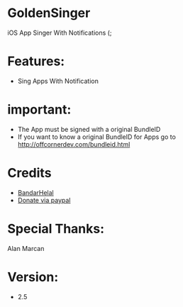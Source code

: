 # GoldenSinger
iOS App Singer With Notifications (;
# Features:
- Sing Apps With Notification

# important:
- The App must be signed with a original BundleID
- If you want to know a original BundleID for Apps go to http://offcornerdev.com/bundleid.html

# Credits
- [BandarHelal](https://twitter.com/Golden_Apple9)
- [Donate via paypal](https://www.paypal.me/fjr699)

# Special Thanks:
Alan Marcan

# Version:
- 2.5
